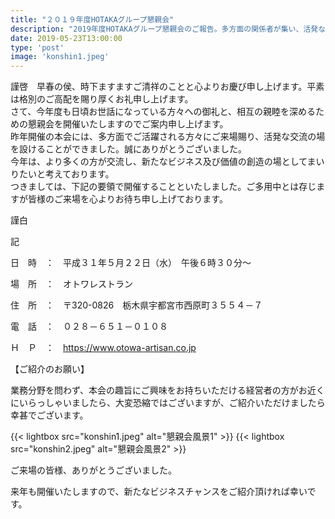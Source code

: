 ```yaml
---
title: "２０１９年度HOTAKAグループ懇親会"
description: "2019年度HOTAKAグループ懇親会のご報告。多方面の関係者が集い、活発な交流と新たなビジネス創出の場となりました。開催情報・当日の様子を掲載しています。"
date: 2019-05-23T13:00:00
type: 'post'
image: 'konshin1.jpeg'
---
```



謹啓　早春の侯、時下ますますご清祥のことと心よりお慶び申し上げます。平素は格別のご高配を賜り厚くお礼申し上げます。  
さて、今年度も日頃お世話になっている方々への御礼と、相互の親睦を深めるための懇親会を開催いたしますのでご案内申し上げます。  
昨年開催の本会には、多方面でご活躍される方々にご来場賜り、活発な交流の場を設けることができました。誠にありがとうございました。  
今年は、より多くの方が交流し、新たなビジネス及び価値の創造の場としてまいりたいと考えております。  
つきましては、下記の要領で開催することといたしました。ご多用中とは存じますが皆様のご来場を心よりお待ち申し上げております。

謹白

記

日　時　：　平成３１年５月２２日（水）　午後６時３０分～

場　所　：　オトワレストラン

住　所　：　〒320-0826　栃木県宇都宮市西原町３５５４－７

電　話　：　０２８－６５１－０１０８ 

Ｈ　Ｐ　：　https://www.otowa-artisan.co.jp

【ご紹介のお願い】

業務分野を問わず、本会の趣旨にご興味をお持ちいただける経営者の方がお近くにいらっしゃいましたら、大変恐縮ではございますが、ご紹介いただけましたら幸甚でございます。


{{< lightbox src="konshin1.jpeg" alt="懇親会風景1" >}}
{{< lightbox src="konshin2.jpeg" alt="懇親会風景2" >}}



ご来場の皆様、ありがとうございました。

来年も開催いたしますので、新たなビジネスチャンスをご紹介頂ければ幸いです。

